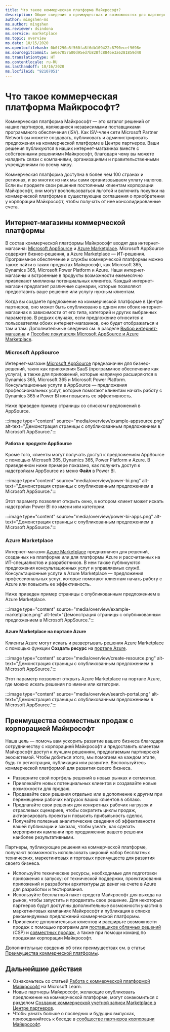 ```yaml
---
title: Что такое коммерческая платформа Майкрософт?
description: Общие сведения о преимуществах и возможностях для партнеров Майкрософт, которые публикуют решения на коммерческой платформе Майкрософт.
author: mingshen-ms
ms.author: mingshen
ms.reviewer: dsindona
ms.service: marketplace
ms.topic: overview
ms.date: 10/15/2020
ms.openlocfilehash: 0b0f290a5f560fa8f6db109422c8790ecef9698e
ms.sourcegitcommit: ae6e7057a00d95ed7b828fc8846e3a6281859d40
ms.translationtype: HT
ms.contentlocale: ru-RU
ms.lasthandoff: 10/16/2020
ms.locfileid: "92107051"
---
```

# <a name="what-is-the-microsoft-commercial-marketplace"></a>Что такое коммерческая платформа Майкрософт?

Коммерческая платформа Майкрософт — это каталог решений от наших партнеров, являющихся независимыми поставщиками программного обеспечения (ISV). Как ISV-член сети Microsoft Partner Network вы можете создавать, публиковать и администрировать предложения на коммерческой платформе в Центре партнеров. Ваши решения публикуются в наших интернет-магазинах вместе с собственными решениями Майкрософт, благодаря чему вы можете наладить связи с компаниями, организациями и правительственными учреждениями по всему миру.

Коммерческая платформа доступна в более чем 100 странах и регионах, и во многих из них мы сами организовываем уплату налогов. Если вы продаете свои решения постоянным клиентам корпорации Майкрософт, они могут воспользоваться льготой и включить покупки на коммерческой платформе в существующие соглашения о приобретении у корпорации Майкрософт, чтобы получать от нее консолидированные счета.

## <a name="commercial-marketplace-online-stores"></a>Интернет-магазины коммерческой платформы

В состав коммерческой платформы Майкрософт входят два интернет-магазина: [Microsoft AppSource](https://appsource.microsoft.com/) и [Azure Marketplace](https://azuremarketplace.microsoft.com/). Microsoft AppSource содержит бизнес-решения, а Azure Marketplace — ИТ-решения. Программное обеспечение и службы коммерческой платформы можно также найти в таких продуктах Майкрософт, как Microsoft 365, Dynamics 365, Microsoft Power Platform и Azure. Наши интернет-магазины и встроенные в продукты возможности ежемесячно привлекают миллионы потенциальных клиентов. Каждый интернет-магазин предлагает различные сценарии, которые позволяют предоставить ваше решение или услугу нужным клиентам.

Когда вы создаете предложение на коммерческой платформе в Центре партнеров, оно может быть опубликовано в одном или обоих интернет-магазинах в зависимости от его типа, категорий и других выбранных параметров. В редких случаях, если предложение относится к пользователям обоих интернет-магазинов, оно будет отображаться и там и там. Дополнительные сведения см. в разделе [Выбор интернет-магазина](determine-your-listing-type.md#selecting-an-online-store) и [Пособие покупателя Microsoft AppSource и Azure Marketplace](https://aka.ms/MarketplaceBuyerGuide).

### <a name="microsoft-appsource"></a>Microsoft AppSource

Интернет-магазин [Microsoft AppSource](https://appsource.microsoft.com/) предназначен для бизнес-решений, таких как приложения SaaS (программное обеспечение как услуга), а также для приложений, которые напрямую расширяются в Dynamics 365, Microsoft 365 и Microsoft Power Platform. Консультационные услуги в AppSource — предложения профессиональных услуг, которые помогают клиентам начать работу с Dynamics 365 и Power BI или повысить ее эффективность.

Ниже приведен пример страницы со списком предложений в AppSource.

:::image type="content" source="media/overview/example-appsource.png" alt-text="Демонстрация страницы с опубликованным предложением в Microsoft AppSource.":::

####  <a name="appsource-in-product-experience"></a>Работа в продукте AppSource

Кроме того, клиенты могут получать доступ к предложениям AppSource с помощью Microsoft 365, Dynamics 365, Power Platform и Azure. В приведенном ниже примере показано, как получить доступ к надстройкам AppSource из меню **Файл** в Power BI.

:::image type="content" source="media/overview/power-bi.png" alt-text="Демонстрация страницы с опубликованным предложением в Microsoft AppSource."::: 

Этот параметр позволяет открыть окно, в котором клиент может искать надстройки Power BI по имени или категории. 

:::image type="content" source="media/overview/power-bi-apps.png" alt-text="Демонстрация страницы с опубликованным предложением в Microsoft AppSource."::: 

### <a name="azure-marketplace"></a>Azure Marketplace

Интернет-магазин [Azure Marketplace](https://azuremarketplace.microsoft.com/) предназначен для решений, созданных на платформе или для платформы Azure и рассчитанных на ИТ-специалистов и разработчиков. В нем также публикуются предложения консультационных услуг и управляемых служб. Консультационные услуги в Azure Marketplace — предложения профессиональных услуг, которые помогают клиентам начать работу с Azure или повысить ее эффективность.

Ниже приведен пример страницы с опубликованным предложением в Azure Marketplace.

:::image type="content" source="media/overview/example-marketplace.png" alt-text="Демонстрация страницы с опубликованным предложением в Microsoft AppSource."::: 

#### <a name="azure-marketplace-in-the-azure-portal"></a>Azure Marketplace на портале Azure

Клиенты Azure могут искать и развертывать решения Azure Marketplace с помощью функции **Создать ресурс** на [портале Azure](https://portal.azure.com/).

:::image type="content" source="media/overview/create-resource.png" alt-text="Демонстрация страницы с опубликованным предложением в Microsoft AppSource."::: 

Этот параметр позволяет открыть Azure Marketplace на портале Azure, где можно искать решения по имени или категории.

:::image type="content" source="media/overview/search-portal.png" alt-text="Демонстрация страницы с опубликованным предложением в Microsoft AppSource."::: 

## <a name="benefits-of-selling-with-microsoft"></a>Преимущества совместных продаж с корпорацией Майкрософт

Наша цель — помочь вам ускорить развитие вашего бизнеса благодаря сотрудничеству с корпорацией Майкрософт и предоставить клиентам Майкрософт доступ к лучшим решениям, предлагаемым партнерской экосистемой. Чтобы добиться этого, мы помогаем на каждом этапе, будь то регистрация, публикация или развитие. Воспользуйтесь коммерческой платформой для развития своего бизнеса.

- Разверните свой портфель решений в новых рынках и сегментах.
- Привлекайте новых потенциальных клиентов и создавайте новые возможности для продаж.
- Продавайте свои решения отдельно или в дополнение к другим при перемещении рабочих нагрузок ваших клиентов в облако. 
- Предлагайте свои решения для конкретных рабочих нагрузок и отраслевых сценариев, чтобы сократить циклы продаж, активизировать проекты и повысить прибыльность сделок.
- Получайте полезные аналитические сведения об эффективности вашей публикации и заказах, чтобы узнать, как сделать мероприятия кампании про продвижению вашего решения наиболее результативными.

Партнеры, публикующие решения на коммерческой платформе, получают возможность использовать широкий набор бесплатных технических, маркетинговых и торговых преимуществ для развития своего бизнеса.

- Используйте технические ресурсы, необходимые для подготовки приложения к запуску: от технической поддержки, проектирования приложений и разработки архитектуры до денег на счете в Azure для разработки и тестирования.
- Используйте бесплатный пакет средств Майкрософт для выхода на рынок, чтобы запустить и продвигать свое решение. Для некоторых партнеров будут доступны дополнительные возможности участия в маркетинговых кампаниях Майкрософт и публикация в списке рекомендуемых предложений коммерческой платформы.
- Привлеките дополнительных клиентов и расширьте возможности продаж с помощью программ для [поставщиков облачных решений](https://partner.microsoft.com/cloud-solution-provider) (CSP) и [совместных продаж](marketplace-co-sell.md), а также при помощи команд по продажам корпорации Майкрософт.

Дополнительные сведения об этих преимуществах см. в статье [Преимущества коммерческой платформы](gtm-your-marketplace-benefits.md).

## <a name="next-steps"></a>Дальнейшие действия

- Ознакомьтесь со статьей [Работа с коммерческой платформой Майкрософт](/learn/modules/intro-commercial-marketplace/) на Microsoft Learn.
- Новые партнеры Майкрософт, желающие опубликовать предложение на коммерческой платформе, могут ознакомиться с разделом [Создание коммерческой учетной записи Marketplace в Центре партнеров](partner-center-portal/create-account.md).
- Чтобы узнать больше о последних и будущих выпусках, присоединяйтесь к беседе в [сообществе партнеров корпорации Майкрософт](https://www.microsoftpartnercommunity.com/).
